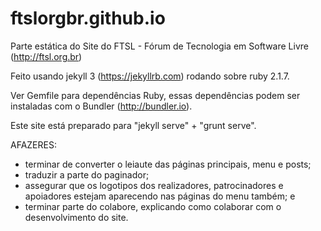 # ftslorgbr.github.io
Parte estática do Site do FTSL - Fórum de Tecnologia em Software Livre (http://ftsl.org.br)

Feito usando jekyll 3 (https://jekyllrb.com) rodando sobre ruby 2.1.7.

Ver Gemfile para dependências Ruby, essas dependências podem ser instaladas com o Bundler (http://bundler.io).

Este site está preparado para "jekyll serve" + "grunt serve".

AFAZERES:
- terminar de converter o leiaute das páginas principais, menu e posts;
- traduzir a parte do paginador;
- assegurar que os logotipos dos realizadores, patrocinadores e apoiadores estejam aparecendo nas páginas do menu também; e
- terminar parte do colabore, explicando como colaborar com o desenvolvimento do site.
